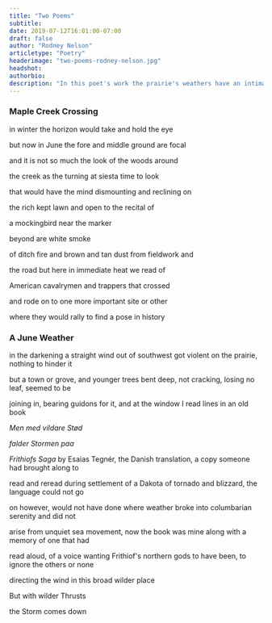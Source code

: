 ```yaml
---
title: "Two Poems"
subtitle:
date: 2019-07-12T16:01:00-07:00
draft: false
author: "Rodney Nelson"
articletype: "Poetry"
headerimage: "two-poems-rodney-nelson.jpg"
headshot:
authorbio:
description: "In this poet's work the prairie's weathers have an intimate connection to the landscape's history."
---
```


### Maple Creek Crossing

in winter the horizon would take and hold the eye

but now in June the fore and middle ground are focal

and it is not so much the look of the woods around

the creek as the turning at siesta time to look

that would have the mind dismounting and reclining on

the rich kept lawn and open to the recital of

a mockingbird near the marker

beyond are white smoke

of ditch fire and brown and tan dust from fieldwork and

the road but here in immediate heat we read of

American cavalrymen and trappers that crossed

and rode on to one more important site or other

where they would rally to find a pose in history

### A June Weather

in the darkening a straight wind out of southwest got violent on the
prairie, nothing to hinder it

but a town or grove, and younger trees bent deep, not cracking, losing
no leaf, seemed to be

joining in, bearing guidons for it, and at the window I read lines in an
old book

*Men med vildare Stød*

*falder Stormen paa*

*Frithiofs Saga* by Esaias Tegnér, the Danish translation, a copy
someone had brought along to

read and reread during settlement of a Dakota of tornado and blizzard,
the language could not go

on however, would not have done where weather broke into columbarian
serenity and did not

arise from unquiet sea movement, now the book was mine along with a
memory of one that had

read aloud, of a voice wanting Frithiof's northern gods to have been, to
ignore the others or none

directing the wind in this broad wilder place

But with wilder Thrusts

the Storm comes down
